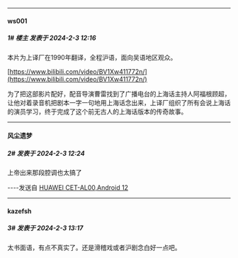 
*****

####  ws001  
##### 1#       楼主       发表于 2024-2-3 12:16

本片为上译厂在1990年翻译，全程沪语，面向吴语地区观众。

[https://www.bilibili.com/video/BV1Xw411772n/](https://www.bilibili.com/video/BV1Xw411772n/)

 为了把这部影片配好，配音导演曹雷找到了广播电台的上海话主持人阿福根顾超，让他对着录音机把剧本一字一句地用上海话念出来，上译厂组织了所有会说上海话的演员学习，终于完成了这个前无古人的上海话版本的传奇故事。

*****

####  风尘遗梦  
##### 2#       发表于 2024-2-3 12:24

上帝出来那段腔调也太搞了

----发送自 [HUAWEI CET-AL00,Android 12](http://stage1.5j4m.com/?1.37)

*****

####  kazefsh  
##### 3#       发表于 2024-2-3 13:17

太书面语，有点不真实了。还是滑稽戏或者沪剧念白好一点吧。


